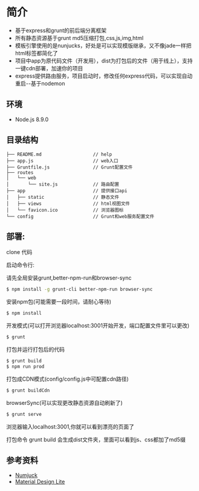 # 简介

- 基于express和grunt的前后端分离框架
- 所有静态资源基于grunt md5压缩打包,css,js,img,html
- 模板引擎使用的是nunjucks，好处是可以实现模版继承，又不像jade一样把html标签都简化了
- 项目中app为原代码文件（开发用），dist为打包后的文件（用于线上），支持一键cdn部署，加速你的项目
- express提供路由服务，项目启动时，修改任何express代码，可以实现自动重启--基于nodemon

## 环境

- Node.js 8.9.0

## 目录结构

```
├── README.md                   // help
├── app.js                      // web入口
├── Gruntfile.js                // Grunt配置文件
├── routes    
│   └── web                    
│       └── site.js             // 路由配置
├── app                         // 提供接口api
│   ├── static                  // 静态文件
│   ├── views                   // html视图文件
│   └── favicon.ico             // 浏览器图标                
└── config                      // Grunt和web服务配置文件
```

## 部署:

clone 代码

启动命令行:

请先全局安装grunt,better-npm-run和browser-sync
```bash
$ npm install -g grunt-cli better-npm-run browser-sync
```

安装npm包(可能需要一段时间，请耐心等待)

```bash
$ npm install
```

开发模式(可以打开浏览器localhost:3001开始开发，端口配置文件里可以更改)

```bash
$ grunt
```

打包并运行打包后的代码

```bash
$ grunt build
$ npm run prod
```
打包成CDN模式(config/config.js中可配置cdn路径)

```bash
$ grunt buildCdn
```

browserSync(可以实现更改静态资源自动刷新了)

```bash
$ grunt serve
```

浏览器输入localhost:3001,你就可以看到漂亮的页面了

打包命令 grunt build  会生成dist文件夹，里面可以看到js、css都加了md5缀

## 参考资料

- [Numjuck](https://mozilla.github.io/nunjucks/cn/templating.html)
- [Material Design Lite](https://getmdl.io/)
